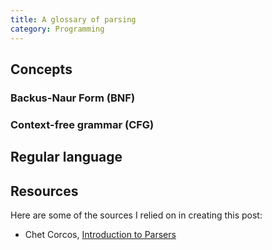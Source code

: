 ```yaml
---
title: A glossary of parsing
category: Programming
---
```



## Concepts

### Backus-Naur Form (BNF)
### Context-free grammar (CFG)
## Regular language

## Resources

Here are some of the sources I relied on in creating this post:

* Chet Corcos, [Introduction to Parsers](https://medium.com/@chetcorcos/introduction-to-parsers-644d1b5d7f3d)
